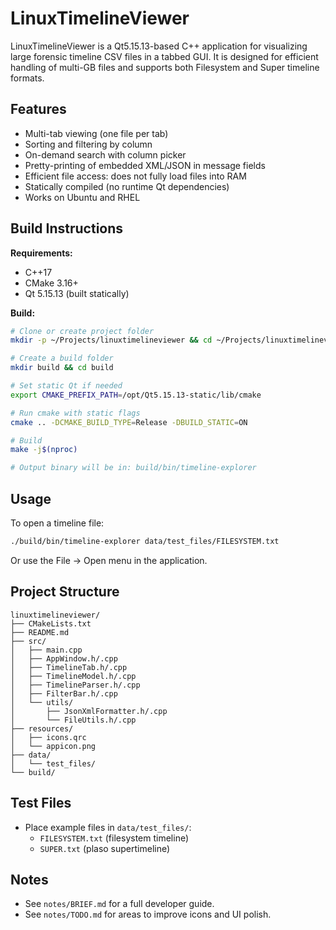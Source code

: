 # LinuxTimelineViewer

LinuxTimelineViewer is a Qt5.15.13-based C++ application for visualizing large forensic timeline CSV files in a tabbed GUI. It is designed for efficient handling of multi-GB files and supports both Filesystem and Super timeline formats.

## Features
- Multi-tab viewing (one file per tab)
- Sorting and filtering by column
- On-demand search with column picker
- Pretty-printing of embedded XML/JSON in message fields
- Efficient file access: does not fully load files into RAM
- Statically compiled (no runtime Qt dependencies)
- Works on Ubuntu and RHEL

## Build Instructions

**Requirements:**
- C++17
- CMake 3.16+
- Qt 5.15.13 (built statically)

**Build:**
```bash
# Clone or create project folder
mkdir -p ~/Projects/linuxtimelineviewer && cd ~/Projects/linuxtimelineviewer

# Create a build folder
mkdir build && cd build

# Set static Qt if needed
export CMAKE_PREFIX_PATH=/opt/Qt5.15.13-static/lib/cmake

# Run cmake with static flags
cmake .. -DCMAKE_BUILD_TYPE=Release -DBUILD_STATIC=ON

# Build
make -j$(nproc)

# Output binary will be in: build/bin/timeline-explorer
```

## Usage

To open a timeline file:
```bash
./build/bin/timeline-explorer data/test_files/FILESYSTEM.txt
```
Or use the File → Open menu in the application.

## Project Structure
```
linuxtimelineviewer/
├── CMakeLists.txt
├── README.md
├── src/
│   ├── main.cpp
│   ├── AppWindow.h/.cpp
│   ├── TimelineTab.h/.cpp
│   ├── TimelineModel.h/.cpp
│   ├── TimelineParser.h/.cpp
│   ├── FilterBar.h/.cpp
│   └── utils/
│       ├── JsonXmlFormatter.h/.cpp
│       └── FileUtils.h/.cpp
├── resources/
│   ├── icons.qrc
│   └── appicon.png
├── data/
│   └── test_files/
└── build/
```

## Test Files
- Place example files in `data/test_files/`:
  - `FILESYSTEM.txt` (filesystem timeline)
  - `SUPER.txt` (plaso supertimeline)

## Notes
- See `notes/BRIEF.md` for a full developer guide.
- See `notes/TODO.md` for areas to improve icons and UI polish.
